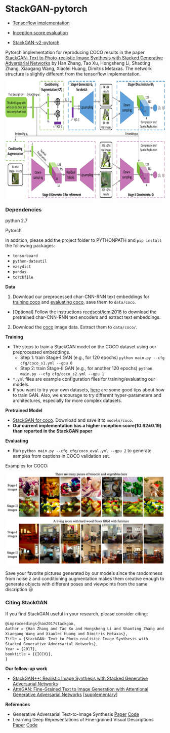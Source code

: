 # StackGAN-pytorch
- [Tensorflow implementation](https://github.com/hanzhanggit/StackGAN)

- [Inception score evaluation](https://github.com/hanzhanggit/StackGAN-inception-model)

- [StackGAN-v2-pytorch](https://github.com/hanzhanggit/StackGAN-v2)

Pytorch implementation for reproducing COCO results in the paper [StackGAN: Text to Photo-realistic Image Synthesis with Stacked Generative Adversarial Networks](https://arxiv.org/pdf/1612.03242v2.pdf) by Han Zhang, Tao Xu, Hongsheng Li, Shaoting Zhang, Xiaogang Wang, Xiaolei Huang, Dimitris Metaxas. The network structure is slightly different from the tensorflow implementation. 

<img src="examples/framework.jpg" width="850px" height="370px"/>


### Dependencies
python 2.7

Pytorch

In addition, please add the project folder to PYTHONPATH and `pip install` the following packages:
- `tensorboard`
- `python-dateutil`
- `easydict`
- `pandas`
- `torchfile`



**Data**

1. Download our preprocessed char-CNN-RNN text embeddings for [training coco](https://drive.google.com/open?id=0B3y_msrWZaXLQXVzOENCY2E3TlU) and  [evaluating coco](https://drive.google.com/open?id=0B3y_msrWZaXLeEs5MTg0RC1fa0U), save them to `data/coco`.
  - [Optional] Follow the instructions [reedscot/icml2016](https://github.com/reedscot/icml2016) to download the pretrained char-CNN-RNN text encoders and extract text embeddings.
2. Download the [coco](http://cocodataset.org/#download) image data. Extract them to `data/coco/`.



**Training**
- The steps to train a StackGAN model on the COCO dataset using our preprocessed embeddings.
  - Step 1: train Stage-I GAN (e.g., for 120 epochs) `python main.py --cfg cfg/coco_s1.yml --gpu 0`
  - Step 2: train Stage-II GAN (e.g., for another 120 epochs) `python main.py --cfg cfg/coco_s2.yml --gpu 1`
- `*.yml` files are example configuration files for training/evaluating our models.
- If you want to try your own datasets, [here](https://github.com/soumith/ganhacks) are some good tips about how to train GAN. Also, we encourage to try different hyper-parameters and architectures, especially for more complex datasets.



**Pretrained Model**
- [StackGAN for coco](https://drive.google.com/open?id=0B3y_msrWZaXLYjNra2ZSSmtVQlE). Download and save it to `models/coco`.
- **Our current implementation has a higher inception score(10.62±0.19) than reported in the StackGAN paper**



**Evaluating**
- Run `python main.py --cfg cfg/coco_eval.yml --gpu 2` to generate samples from captions in COCO validation set.

Examples for COCO:
 
![](examples/coco_2.png)
![](examples/coco_3.png)

Save your favorite pictures generated by our models since the randomness from noise z and conditioning augmentation makes them creative enough to generate objects with different poses and viewpoints from the same discription :smiley:



### Citing StackGAN
If you find StackGAN useful in your research, please consider citing:

```
@inproceedings{han2017stackgan,
Author = {Han Zhang and Tao Xu and Hongsheng Li and Shaoting Zhang and Xiaogang Wang and Xiaolei Huang and Dimitris Metaxas},
Title = {StackGAN: Text to Photo-realistic Image Synthesis with Stacked Generative Adversarial Networks},
Year = {2017},
booktitle = {{ICCV}},
}
```


**Our follow-up work**

- [StackGAN++: Realistic Image Synthesis with Stacked Generative Adversarial Networks](https://arxiv.org/abs/1710.10916)
- [AttnGAN: Fine-Grained Text to Image Generation with Attentional Generative Adversarial Networks](https://arxiv.org/abs/1711.10485) [[supplementary]](https://1drv.ms/b/s!Aj4exx_cRA4ghK5-kUG-EqH7hgknUA)


**References**

- Generative Adversarial Text-to-Image Synthesis [Paper](https://arxiv.org/abs/1605.05396) [Code](https://github.com/reedscot/icml2016)
- Learning Deep Representations of Fine-grained Visual Descriptions [Paper](https://arxiv.org/abs/1605.05395) [Code](https://github.com/reedscot/cvpr2016)
